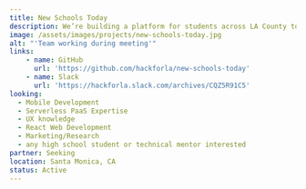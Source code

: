 ```yaml
---
title: New Schools Today
description: We’re building a platform for students across LA County to create more accessible school-related apps and web apps. Our desired impact is to make students feel more welcomed and included in their community through an online academic environment created by peers, for peers
image: /assets/images/projects/new-schools-today.jpg
alt: "'Team working during meeting'"
links: 
    - name: GitHub
      url: 'https://github.com/hackforla/new-schools-today'
    - name: Slack
      url: 'https://hackforla.slack.com/archives/CQZ5R91C5'
looking: 
  - Mobile Development 
  - Serverless PaaS Expertise 
  - UX knowledge 
  - React Web Development 
  - Marketing/Research 
  - any high school student or technical mentor interested
partner: Seeking
location: Santa Monica, CA
status: Active
---
```

